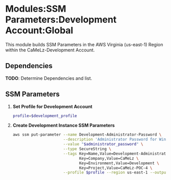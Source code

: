 # Modules:SSM Parameters:Development Account:Global

This module builds SSM Parameters in the AWS Virginia (us-east-1) Region within the
CaMeLz-Development Account.

## Dependencies

**TODO**: Determine Dependencies and list.

## SSM Parameters

1. **Set Profile for Development Account**

    ```bash
    profile=$development_profile
    ```

1. **Create Development Instance SSM Parameters**

    ```bash
    aws ssm put-parameter --name Development-Administrator-Password \
                          --description 'Administrator Password for Windows Instances' \
                          --value "$administrator_password" \
                          --type SecureString \
                          --tags Key=Name,Value=Development-Administrator-Password \
                                 Key=Company,Value=CaMeLz \
                                 Key=Environment,Value=Development \
                                 Key=Project,Value=CaMeLz-POC-4 \
                          --profile $profile --region us-east-1 --output text
    ```

